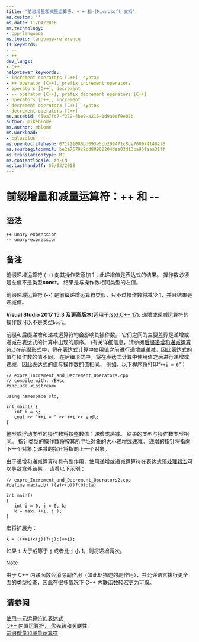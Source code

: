 ```yaml
---
title: '前缀增量和减量运算符: + + 和-|Microsoft 文档'
ms.custom: ''
ms.date: 11/04/2016
ms.technology:
- cpp-language
ms.topic: language-reference
f1_keywords:
- --
- ++
dev_langs:
- C++
helpviewer_keywords:
- increment operators [C++], syntax
- ++ operator [C++], prefix increment operators
- operators [C++], decrement
- -- operator [C++], prefix decrement operators [C++]
- operators [C++], increment
- decrement operators [C++], syntax
- decrement operators [C++]
ms.assetid: 45ea7fc7-f279-4be9-a216-1d9a0ef9eb7b
author: mikeblome
ms.author: mblome
ms.workload:
- cplusplus
ms.openlocfilehash: 071f21080bd093e5cb299471c8de7009741482f6
ms.sourcegitcommit: be2a7679c2bd80968204dee03d13ca961eaa31ff
ms.translationtype: MT
ms.contentlocale: zh-CN
ms.lasthandoff: 05/03/2018
---
```

# <a name="prefix-increment-and-decrement-operators--and---"></a>前缀增量和减量运算符：++ 和 --
## <a name="syntax"></a>语法  
  
```  
++ unary-expression  
-- unary-expression  
```  
  
## <a name="remarks"></a>备注  
 前缀递增运算符 (`++`) 向其操作数添加 1；此递增值是表达式的结果。 操作数必须是左值不是类型**const**。 结果是与操作数相同类型的左值。  
  
 前缀递减运算符 (**--**) 是前缀递增运算符类似，只不过操作数将减少 1，并且结果是递减值。  

 **Visual Studio 2017 15.3 及更高版本**(适用于[/std:C++ 17](../build/reference/std-specify-language-standard-version.md)): 递增或递减运算符的操作数可以不是类型`bool`。
  
 前缀和后缀递增和递减运算符均会影响其操作数。 它们之间的主要差异是递增或递减在表达式的计算中出现的顺序。 (有关详细信息，请参阅[后缀递增和递减运算符](../cpp/postfix-increment-and-decrement-operators-increment-and-decrement.md)。)在前缀形式中，将在表达式计算中使用值之前进行递增或递减，因此表达式的值与操作数的值不同。 在后缀形式中，将在表达式计算中使用值之后进行递增或递减，因此表达式的值与操作数的值相同。 例如，以下程序将打印“`++i = 6`”：  
  
```  
// expre_Increment_and_Decrement_Operators.cpp  
// compile with: /EHsc  
#include <iostream>  
  
using namespace std;  
  
int main() {  
   int i = 5;  
   cout << "++i = " << ++i << endl;  
}  
```  
  
 整型或浮动类型的操作数将按整数值 1 递增或递减。 结果的类型与操作数类型相同。 指针类型的操作数将按其所寻址对象的大小递增或递减。 递增的指针将指向下一个对象；递减的指针将指向上一个对象。  
  
 由于递增和递减运算符具有副作用，使用递增或递减运算符在表达式[预处理器宏](../preprocessor/macros-c-cpp.md)可以导致意外结果。 请看以下示例：  
  
```  
// expre_Increment_and_Decrement_Operators2.cpp  
#define max(a,b) ((a)<(b))?(b):(a)  
  
int main()  
{  
   int i = 0, j = 0, k;  
   k = max( ++i, j );  
}  
```  
  
 宏将扩展为：  
  
```  
k = ((++i)<(j))?(j):(++i);  
```  
  
 如果 `i` 大于或等于 `j` 或者比 `j` 小 1，则将递增两次。  
  
> [!NOTE]
>  由于 C++ 内联函数会消除副作用（如此处描述的副作用），并允许语言执行更全面的类型检查，因此在很多情况下 C++ 内联函数较宏更为可取。  
  
## <a name="see-also"></a>请参阅  
 [使用一元运算符的表达式](../cpp/expressions-with-unary-operators.md)   
 [C++ 内置运算符、 优先级和关联性](../cpp/cpp-built-in-operators-precedence-and-associativity.md)   
 [前缀增量和减量运算符](../c-language/prefix-increment-and-decrement-operators.md)